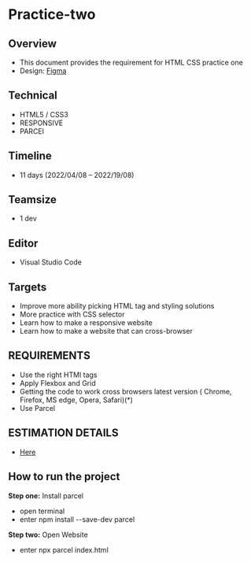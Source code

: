 
# Practice-two

## Overview

- This document provides the requirement for HTML CSS practice one
- Design: [Figma](https://www.figma.com/file/iIdoO9yA3JZGqSDqJwBGAy/CAR-RENTAL-WEBSITE-(RESOONSIVE-DESIGN)-(Community))

## Technical

- HTML5 / CSS3
- RESPONSIVE
- PARCEl

## Timeline

- 11 days (2022/04/08 – 2022/19/08)

## Teamsize

- 1 dev

## Editor

- Visual Studio Code

## Targets

- Improve more ability picking HTML tag and styling solutions
- More practice with CSS selector
- Learn how to make a responsive website
- Learn how to make a website that can cross-browser

## REQUIREMENTS

- Use the right HTMl tags
- Apply Flexbox and Grid
- Getting the code to work cross browsers latest version ( Chrome, Firefox, MS edge, Opera, Safari)(*)
- Use Parcel

## ESTIMATION DETAILS

- [Here](https://docs.google.com/document/d/1BElGkykplHMD45yw3yg_DseYeGyCU4gpz1cEM43TIhk/edit)

## How to run the project

**Step one:** Install parcel
- open terminal
- enter npm install --save-dev parcel

**Step two:** Open Website
- enter npx parcel index.html
